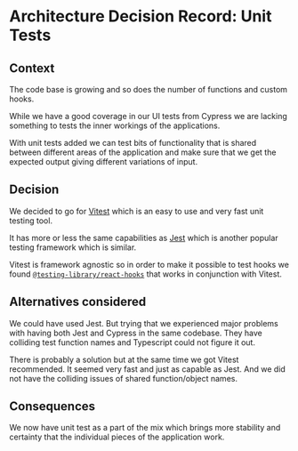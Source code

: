 # Architecture Decision Record: Unit Tests

## Context

The code base is growing and so does the number of functions and custom hooks.

While we have a good coverage in our UI tests from Cypress we are lacking
something to tests the inner workings of the applications.

With unit tests added we can test bits of functionality that is shared
between different areas of the application and make sure that we get the
expected output giving different variations of input.

## Decision

We decided to go for [Vitest](https://vitest.dev/) which is an easy to use and very fast
unit testing tool.

It has more or less the same capabilities as [Jest](https://jestjs.io/)
which is another popular testing framework which is similar.

Vitest is framework agnostic so in order to make it possible to test hooks
we found [`@testing-library/react-hooks`](https://react-hooks-testing-library.com/) that works in conjunction with Vitest.

## Alternatives considered

We could have used Jest. But trying that we experienced major problems
with having both Jest and Cypress in the same codebase.
They have colliding test function names and Typescript could not figure it out.

There is probably a solution but at the same time we got Vitest recommended.
It seemed very fast and just as capable as Jest. And we did not have the
colliding issues of shared function/object names.

## Consequences

We now have unit test as a part of the mix which brings more stability
and certainty that the individual pieces of the application work.
